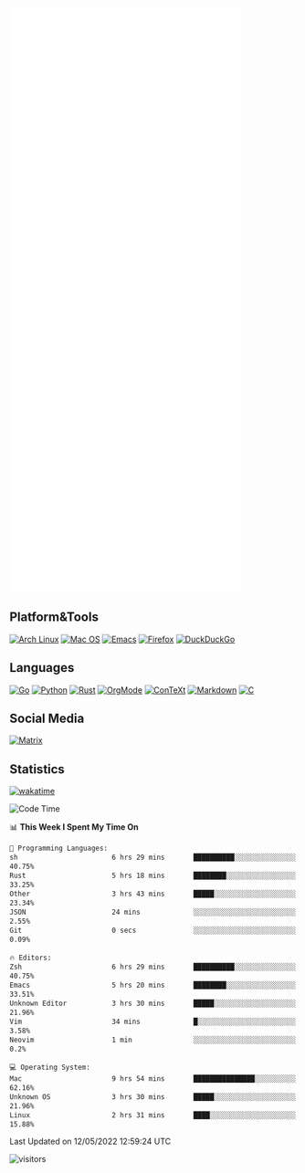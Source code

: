 ![Metrics](https://github.com/SteamedFish/SteamedFish/blob/master/github-metrics.svg)

## Platform&Tools

[![Arch Linux](https://img.shields.io/badge/ArchLinux-1793D1?logo=arch-linux&logoColor=fff&style=flat-square)](https://archlinux.org/)
[![Mac OS](https://img.shields.io/badge/MacOS-000000?style=flat-square&logo=macos&logoColor=F0F0F0)](https://www.apple.com/macos/)
[![Emacs](https://img.shields.io/badge/Emacs-%237F5AB6.svg?&style=flat-square&logo=gnu-emacs&logoColor=white)](https://www.gnu.org/software/emacs/)
[![Firefox](https://img.shields.io/badge/Firefox-FF7139?style=flat-square&logo=Firefox-Browser&logoColor=white)](https://firefox.com/)
[![DuckDuckGo](https://img.shields.io/badge/DuckDuckGo-DE5833?style=flat-square&logo=DuckDuckGo&logoColor=white)](https://duckduckgo.com/)

## Languages

[![Go](https://img.shields.io/badge/Golang-%2300ADD8.svg?style=flat-square&logo=go&logoColor=white)](https://golang.org/)
[![Python](https://img.shields.io/badge/Python-3670A0?style=flat-square&logo=python&logoColor=ffdd54)](https://www.python.org/)
[![Rust](https://img.shields.io/badge/Rust-%23000000.svg?style=flat-square&logo=rust&logoColor=white)](https://www.rust-lang.org/)
[![OrgMode](https://img.shields.io/badge/OrgMode-%23000000.svg?style=flat-square&logo=org&logoColor=white)](https://orgmode.org/)
[![ConTeXt](https://img.shields.io/badge/ConTeXt-%23008080.svg?style=flat-square&logo=latex&logoColor=white)](https://contextgarden.net/)
[![Markdown](https://img.shields.io/badge/MarkDown-%23000000.svg?style=flat-square&logo=markdown&logoColor=white)](https://daringfireball.net/projects/markdown/)
[![C](https://img.shields.io/badge/C-%2300599C.svg?style=flat-square&logo=c&logoColor=white)](https://www.iso.org/standard/74528.html)

## Social Media

[![Matrix](https://img.shields.io/badge/SteamedFish-2CA5E0?style=social&logo=matrix&logoColor=black)](https://matrix.to/#/@i:steamedfish.org)

## Statistics
[![wakatime](https://wakatime.com/badge/user/168280d6-fcf2-4b4f-ad3a-dc4612f35b38.svg)](https://wakatime.com/@168280d6-fcf2-4b4f-ad3a-dc4612f35b38)

<!--START_SECTION:waka-->
![Code Time](http://img.shields.io/badge/Code%20Time-1%2C808%20hrs%209%20mins-blue)

📊 **This Week I Spent My Time On** 

```text
💬 Programming Languages: 
sh                       6 hrs 29 mins       ██████████░░░░░░░░░░░░░░░   40.75% 
Rust                     5 hrs 18 mins       ████████░░░░░░░░░░░░░░░░░   33.25% 
Other                    3 hrs 43 mins       █████░░░░░░░░░░░░░░░░░░░░   23.34% 
JSON                     24 mins             ░░░░░░░░░░░░░░░░░░░░░░░░░   2.55% 
Git                      0 secs              ░░░░░░░░░░░░░░░░░░░░░░░░░   0.09%

🔥 Editors: 
Zsh                      6 hrs 29 mins       ██████████░░░░░░░░░░░░░░░   40.75% 
Emacs                    5 hrs 20 mins       ████████░░░░░░░░░░░░░░░░░   33.51% 
Unknown Editor           3 hrs 30 mins       █████░░░░░░░░░░░░░░░░░░░░   21.96% 
Vim                      34 mins             █░░░░░░░░░░░░░░░░░░░░░░░░   3.58% 
Neovim                   1 min               ░░░░░░░░░░░░░░░░░░░░░░░░░   0.2%

💻 Operating System: 
Mac                      9 hrs 54 mins       ███████████████░░░░░░░░░░   62.16% 
Unknown OS               3 hrs 30 mins       █████░░░░░░░░░░░░░░░░░░░░   21.96% 
Linux                    2 hrs 31 mins       ████░░░░░░░░░░░░░░░░░░░░░   15.88%

```


 Last Updated on 12/05/2022 12:59:24 UTC
<!--END_SECTION:waka-->

![visitors](https://visitor-badge.laobi.icu/badge?page_id=SteamedFish.SteamedFish)

